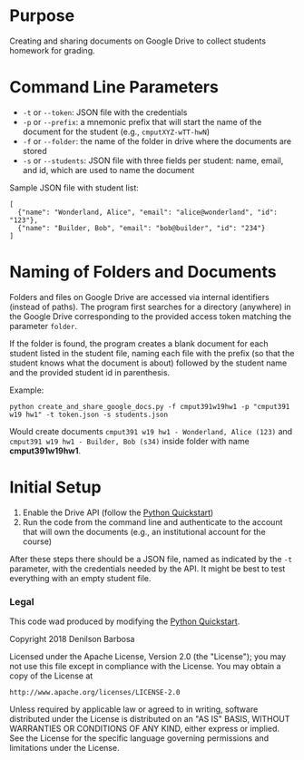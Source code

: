 # Purpose

Creating and sharing documents on Google Drive to collect students
homework for grading.

# Command Line Parameters

* `-t` or `--token`: JSON file with the credentials
* `-p` or `--prefix`: a mnemonic prefix that will start the name of the document for the student (e.g., `cmputXYZ-wTT-hwN`)
* `-f` or `--folder`: the name of the folder in drive where the documents are stored
* `-s` or `--students`: JSON file with three fields per student: name, email, and id, which are used to name the document


Sample JSON file with student list:

```
[
  {"name": "Wonderland, Alice", "email": "alice@wonderland", "id": "123"},
  {"name": "Builder, Bob", "email": "bob@builder", "id": "234"}
]
```

# Naming of Folders and Documents

Folders and files on Google Drive are accessed via internal identifiers (instead of paths). The program first searches for a directory (anywhere) in the Google Drive corresponding to the provided access token matching the parameter `folder`.

If the folder is found, the program creates a blank document for each student listed in the student file, naming each file with the prefix (so that the student knows what the document is about) followed by the student name and the provided student id in parenthesis.

Example:
```
python create_and_share_google_docs.py -f cmput391w19hw1 -p "cmput391 w19 hw1" -t token.json -s students.json
```

Would create documents `cmput391 w19 hw1 - Wonderland, Alice (123)` and `cmput391 w19 hw1 - Builder, Bob (s34)` inside folder with name **cmput391w19hw1**.

# Initial Setup

1. Enable the Drive API (follow the [Python Quickstart](https://developers.google.com/drive/api/v3/quickstart/python))
2. Run the code from the command line and authenticate to the account that will own the documents (e.g., an institutional account for the course)

After these steps there should be a JSON file, named as indicated by the `-t` parameter, with the credentials needed by the API. It might be best to test everything with an empty student file.


### Legal

This code wad produced by modifying the [Python Quickstart](https://developers.google.com/drive/api/v3/quickstart/python).

Copyright 2018 Denilson Barbosa

Licensed under the Apache License, Version 2.0 (the "License");
you may not use this file except in compliance with the License.
You may obtain a copy of the License at

    http://www.apache.org/licenses/LICENSE-2.0

Unless required by applicable law or agreed to in writing, software
distributed under the License is distributed on an "AS IS" BASIS,
WITHOUT WARRANTIES OR CONDITIONS OF ANY KIND, either express or implied.
See the License for the specific language governing permissions and
limitations under the License.
